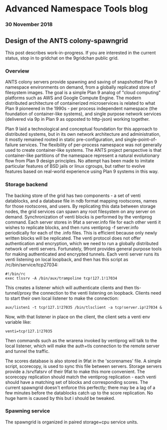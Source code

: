 # Advanced Namespace Tools blog 

### 30 November 2018

## Design of the ANTS colony-spawngrid

This post describes work-in-progress. If you are interested in the current status, stop in to gridchat on the 9gridchan public grid.

### Overview

ANTS colony servers provide spawning and saving of snapshotted Plan 9 namespace environments on demand, from a globally replicated store of filesystem images. The goal is a simple Plan 9 analog of "cloud computing" platforms such as AWS and Google Compute Engine. The modern distributed architecture of containerized microservices is related to what Plan 9 pioneered in the 1990s - per process independent namespace (the foundation of container-like systems), and single purpose network services (delivered via 9p in Plan 9 as opposted to http-json) working together.

Plan 9 laid a technological and conceptual foundation for this approach to distributed systems, but in its own network architecture and administration, it mostly remained rooted in static pre-configuration, and single-point-of-failure services. The flexibility of per-process namespace was not generally used to create container-like systems. The ANTS project perspective is that container-like partitions of the namespace represent a natural evolutionary flow from Plan 9 design principles. No attempt has been made to imitate particular features of BSD jails or linux cgroups, but rather to evolve features based on real-world experience using Plan 9 systems in this way.

### Storage backend

The backing store of the grid has two components - a set of venti datablocks, and a database file in ndb format mapping rootscores, names for those rootscores, and users. By replicating this data between storage nodes, the grid services can spawn any root filesystem on any server on demand. Synchronization of venti blocks is performed by the ventiprog command. Each server stores in 9fat a server.info file for each other venti it wishes to replicate blocks, and then runs ventiprog -f server.info periodically for each of the .info files. This is efficient because only newly written blocks will be replicated. The venti protocol does not offer authentication and encryption, which we need to run a globally distributed network of venti servers. Fortunately, 9front provides general purpose tools for making authenticated and encrypted tunnels. Each venti server runs its venti listening on local loopback, and then has this script as /rc/bin/service/tcp27034:

	#!/bin/rc
	exec tlssrv -A /bin/aux/trampoline tcp!127.1!17034

This creates a listener which will authenticate clients and then tls-tunnel/proxy the connection to the venti listening on loopback. Clients need to start their own local listener to make the connection:

	aux/listen1 -t tcp!127.1!27035 /bin/tlsclient -a tcp!server.ip!27034 &

Now, with that listener in place on the client, the client sets a venti env variable like:

	venti=tcp!127.1!27035

Then commands such as the wrarena invoked by ventiprog will talk to the local listener, which will make the auth+tls connection to the remote server and tunnel the traffic.

The scores database is also stored in 9fat in the 'scorenames' file. A simple script, scorecopy, is used to sync this file between servers. Storage servers provide a /srv/fatsrv of their 9fat to make this more convenient. The scorecopy replication should match the ventiprog replication - each venti should have a matching set of blocks and corresponding scores. The current spawngrid doesn't enforce this perfectly; there may be a lag of a few minutes before the datablocks catch up to the score replication. No huge harm is caused by this but i should be tweaked.

### Spawning service

The spawngrid is organized in paired storage+cpu service units. 